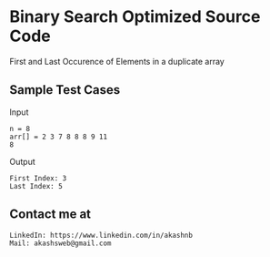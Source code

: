 # Binary Search Optimized Source Code

First and Last Occurence of Elements in a duplicate array

## Sample Test Cases

Input
```
n = 8
arr[] = 2 3 7 8 8 8 9 11
8
```
Output
```
First Index: 3
Last Index: 5
```

## Contact me at
```
LinkedIn: https://www.linkedin.com/in/akashnb
Mail: akashsweb@gmail.com
```
